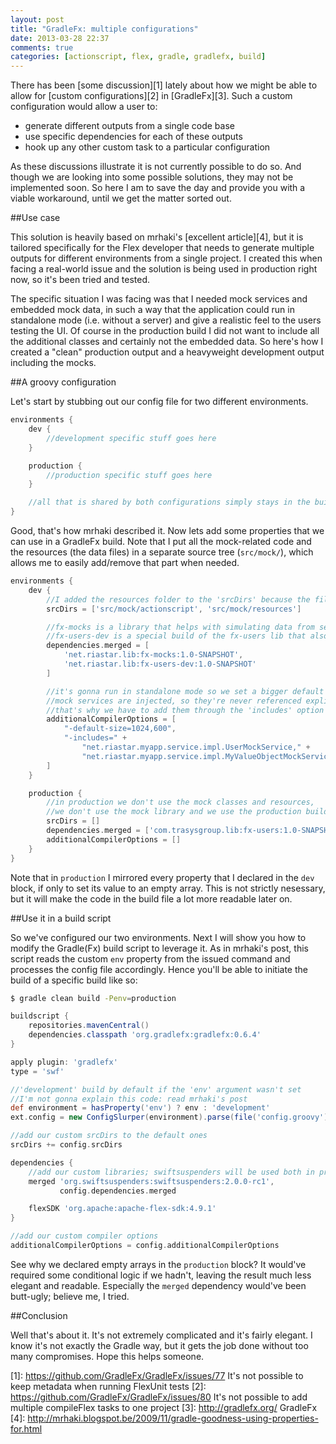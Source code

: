 ```yaml
---
layout: post
title: "GradleFx: multiple configurations"
date: 2013-03-28 22:37
comments: true
categories: [actionscript, flex, gradle, gradlefx, build]
---
```


There has been [some discussion][1] lately about how we might be able to allow for [custom configurations][2] in
[GradleFx][3]. Such a custom configuration would allow a user to:

 - generate different outputs from a single code base
 - use specific dependencies for each of these outputs
 - hook up any other custom task to a particular configuration

As these discussions illustrate it is not currently possible to do so. And though we are looking into some possible
solutions, they may not be implemented soon. So here I am to save the day and provide you with a viable workaround,
until we get the matter sorted out.

##Use case

This solution is heavily based on mrhaki's [excellent article][4], but it is tailored specifically for the Flex
developer that needs to generate multiple outputs for different environments from a single project. I created this when
facing a real-world issue and the solution is being used in production right now, so it's been tried and tested.

The specific situation I was facing was that I needed mock services and embedded mock data, in such a way that the
application could run in standalone mode (i.e. without a server) and give a realistic feel to the users testing the UI.
Of course in the production build I did not want to include all the additional classes and certainly not the embedded
data. So here's how I created a "clean" production output and a heavyweight development output including the mocks.

##A groovy configuration

Let's start by stubbing out our config file for two different environments.

``` groovy config.groovy
environments {
    dev {
        //development specific stuff goes here
    }

    production {
        //production specific stuff goes here
    }

    //all that is shared by both configurations simply stays in the build.gradle file
}
```

Good, that's how mrhaki described it. Now lets add some properties that we can use in a GradleFx build. Note that I put
all the mock-related code and the resources (the data files) in a separate source tree (`src/mock/`), which allows me
to easily add/remove that part when needed.

``` groovy config.groovy
environments {
    dev {
        //I added the resources folder to the 'srcDirs' because the files had to be embedded
        srcDirs = ['src/mock/actionscript', 'src/mock/resources']

        //fx-mocks is a library that helps with simulating data from services
        //fx-users-dev is a special build of the fx-users lib that also includes mock services and data
        dependencies.merged = [
            'net.riastar.lib:fx-mocks:1.0-SNAPSHOT',
            'net.riastar.lib:fx-users-dev:1.0-SNAPSHOT'
        ]

        //it's gonna run in standalone mode so we set a bigger default window size
        //mock services are injected, so they're never referenced explicitly;
        //that's why we have to add them through the 'includes' option
        additionalCompilerOptions = [
            "-default-size=1024,600",
            "-includes=" +
                "net.riastar.myapp.service.impl.UserMockService," +
                "net.riastar.myapp.service.impl.MyValueObjectMockService"
        ]
    }

    production {
        //in production we don't use the mock classes and resources,
        //we don't use the mock library and we use the production build of the fx-users library.
        srcDirs = []
        dependencies.merged = ['com.trasysgroup.lib:fx-users:1.0-SNAPSHOT']
        additionalCompilerOptions = []
    }
}
```

Note that in `production` I mirrored every property that I declared in the `dev` block, if only to set its value to an
empty array. This is not strictly nesessary, but it will make the code in the build file a lot more readable later on.

##Use it in a build script

So we've configured our two environments. Next I will show you how to modify the Gradle(Fx) build script to leverage it.
As in mrhaki's post, this script reads the custom `env` property from the issued command and processes the config file
accordingly. Hence you'll be able to initiate the build of a specific build like so:

``` bash
$ gradle clean build -Penv=production
```

``` groovy build.gradle
buildscript {
    repositories.mavenCentral()
    dependencies.classpath 'org.gradlefx:gradlefx:0.6.4'
}

apply plugin: 'gradlefx'
type = 'swf'

//'development' build by default if the 'env' argument wasn't set
//I'm not gonna explain this code: read mrhaki's post
def environment = hasProperty('env') ? env : 'development'
ext.config = new ConfigSlurper(environment).parse(file('config.groovy').toURL())

//add our custom srcDirs to the default ones
srcDirs += config.srcDirs

dependencies {
    //add our custom libraries; swiftsuspenders will be used both in production and development
    merged 'org.swiftsuspenders:swiftsuspenders:2.0.0-rc1',
           config.dependencies.merged

    flexSDK 'org.apache:apache-flex-sdk:4.9.1'
}

//add our custom compiler options
additionalCompilerOptions = config.additionalCompilerOptions
```

See why we declared empty arrays in the `production` block? It would've required some conditional logic if we hadn't,
leaving the result much less elegant and readable. Especially the `merged` dependency would've been butt-ugly; believe
me, I tried.

##Conclusion

Well that's about it. It's not extremely complicated and it's fairly elegant. I know it's not exactly the Gradle way,
but it gets the job done without too many compromises. Hope this helps someone.

[1]: https://github.com/GradleFx/GradleFx/issues/77 It's not possible to keep metadata when running FlexUnit tests
[2]: https://github.com/GradleFx/GradleFx/issues/80 It's not possible to add multiple compileFlex tasks to one project
[3]: http://gradlefx.org/ GradleFx
[4]: http://mrhaki.blogspot.be/2009/11/gradle-goodness-using-properties-for.html
